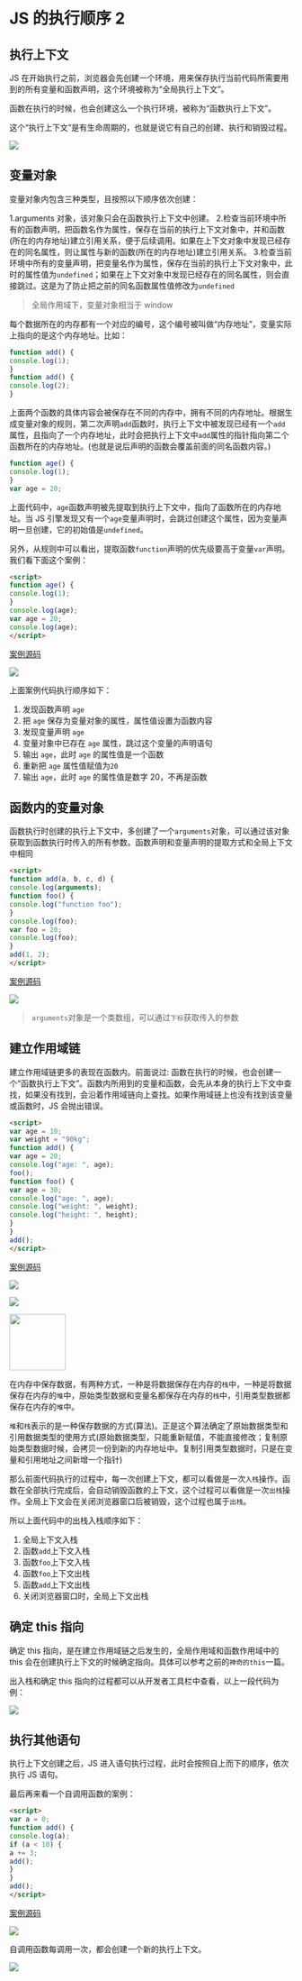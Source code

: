# JS 的执行顺序 2

## 执行上下文

JS 在开始执行之前，浏览器会先创建一个环境，用来保存执行当前代码所需要用到的所有变量和函数声明，这个环境被称为“全局执行上下文”。

函数在执行的时候，也会创建这么一个执行环境，被称为“函数执行上下文”。

这个“执行上下文”是有生命周期的，也就是说它有自己的创建、执行和销毁过程。

![](./images/01.png)

## 变量对象

变量对象内包含三种类型，且按照以下顺序依次创建：

1.arguments 对象，该对象只会在函数执行上下文中创建。
2.检查当前环境中所有的函数声明，把函数名作为属性，保存在当前的执行上下文对象中，并和函数(所在的内存地址)建立引用关系，便于后续调用。如果在上下文对象中发现已经存在的同名属性，则让属性与新的函数(所在的内存地址)建立引用关系。
3.检查当前环境中所有的变量声明，把变量名作为属性，保存在当前的执行上下文对象中，此时的属性值为`undefined`；如果在上下文对象中发现已经存在的同名属性，则会直接跳过。这是为了防止把之前的同名函数属性值修改为`undefined`

> 全局作用域下，变量对象相当于 window

每个数据所在的内存都有一个对应的编号，这个编号被叫做“内存地址”，变量实际上指向的是这个内存地址。比如：

```js
function add() {
console.log(1);
}
function add() {
console.log(2);
}
```

上面两个函数的具体内容会被保存在不同的内存中，拥有不同的内存地址。根据生成变量对象的规则，第二次声明`add`函数时，执行上下文中被发现已经有一个`add`属性，且指向了一个内存地址，此时会把执行上下文中`add`属性的指针指向第二个函数所在的内存地址。(也就是说后声明的函数会覆盖前面的同名函数内容。)

```js
function age() {
console.log(1);
}
var age = 20;
```

上面代码中，`age`函数声明被先提取到执行上下文中，指向了函数所在的内存地址。当 JS 引擎发现又有一个`age`变量声明时，会跳过创建这个属性，因为变量声明一旦创建，它的初始值是`undefined`。

另外，从规则中可以看出，提取函数`function`声明的优先级要高于变量`var`声明。我们看下面这个案例：

```html
<script>
function age() {
console.log(1);
}
console.log(age);
var age = 20;
console.log(age);
</script>
```

[案例源码](./demo/demo02.html)

![](./images/02.png)

上面案例代码执行顺序如下：

1. 发现函数声明 `age`
2. 把 `age` 保存为变量对象的属性，属性值设置为函数内容
3. 发现变量声明 `age`
4. 变量对象中已存在 `age` 属性，跳过这个变量的声明语句
5. 输出 `age`，此时 `age` 的属性值是一个函数
6. 重新把 `age` 属性值赋值为`20`
7. 输出 `age`，此时 `age` 的属性值是数字 20，不再是函数

## 函数内的变量对象

函数执行时创建的执行上下文中，多创建了一个`arguments`对象，可以通过该对象获取到函数执行时传入的所有参数。函数声明和变量声明的提取方式和全局上下文中相同

```html
<script>
function add(a, b, c, d) {
console.log(arguments);
function foo() {
console.log("function foo");
}
console.log(foo);
var foo = 20;
console.log(foo);
}
add(1, 2);
</script>
```

[案例源码](./demo/demo03.html)

![](./images/03.png)

> `arguments`对象是一个类数组，可以通过`下标`获取传入的参数

## 建立作用域链

建立作用域链更多的表现在函数内。前面说过: 函数在执行的时候，也会创建一个“函数执行上下文”。函数内所用到的变量和函数，会先从本身的执行上下文中查找，如果没有找到，会沿着作用域链向上查找。如果作用域链上也没有找到该变量或函数时，JS 会抛出错误。

```html
<script>
var age = 10;
var weight = "90kg";
function add() {
var age = 20;
console.log("age: ", age);
foo();
function foo() {
var age = 30;
console.log("age: ", age);
console.log("weight: ", weight);
console.log("height: ", height);
}
}
add();
</script>
```

[案例源码](./demo/demo04.html)

![](./images/04.png)

![](./images/05.png)

<img src="./images/05.gif" width="100">

在内存中保存数据，有两种方式，一种是将数据保存在内存的`栈`中，一种是将数据保存在内存的`堆`中，原始类型数据和变量名都保存在内存的`栈`中，引用类型数据都保存在内存的`堆`中。

`堆`和`栈`表示的是一种保存数据的方式(算法)。正是这个算法确定了原始数据类型和引用数据类型的使用方式(原始数据类型，只能重新赋值，不能直接修改；复制原始类型数据时候，会拷贝一份到新的内存地址中。复制引用类型数据时，只是在变量和引用地址之间新增一个指针)

那么前面代码执行的过程中，每一次创建上下文，都可以看做是一次`入栈`操作。函数在全部执行完成后，会自动销毁函数的上下文，这个过程可以看做是一次`出栈`操作。全局上下文会在关闭浏览器窗口后被销毁，这个过程也属于`出栈`。

所以上面代码中的出栈入栈顺序如下：

1. 全局上下文入栈
2. 函数`add`上下文入栈
3. 函数`foo`上下文入栈
4. 函数`foo`上下文出栈
5. 函数`add`上下文出栈
6. 关闭浏览器窗口时，全局上下文出栈

## 确定 this 指向

确定 this 指向，是在建立作用域链之后发生的，全局作用域和函数作用域中的 this 会在创建执行上下文的时候确定指向。具体可以参考之前的`神奇的this`一篇。

出入栈和确定 this 指向的过程都可以从开发者工具栏中查看，以上一段代码为例：

![](./images/08.png)

## 执行其他语句

执行上下文创建之后，JS 进入语句执行过程，此时会按照自上而下的顺序，依次执行 JS 语句。

最后再来看一个自调用函数的案例：

```html
<script>
var a = 0;
function add() {
console.log(a);
if (a < 10) {
a += 3;
add();
}
}
add();
</script>
```

[案例源码](./demo/demo06.html)

![](./images/06.png)

自调用函数每调用一次，都会创建一个新的执行上下文。

![](./images/07.png)
